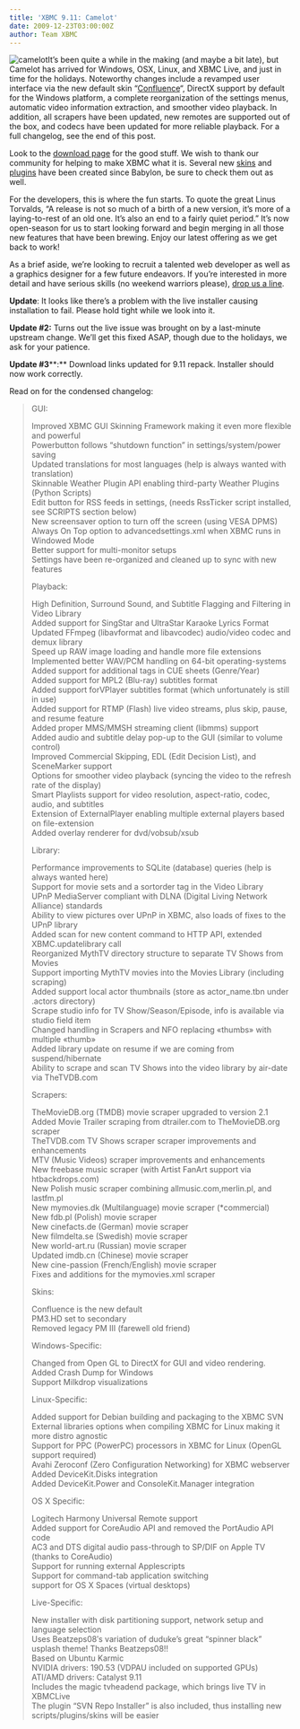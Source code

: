 ```yaml
---
title: 'XBMC 9.11: Camelot'
date: 2009-12-23T03:00:00Z
author: Team XBMC
---
```

![camelot](/sites/default/files/uploads/logo.png "camelot")It’s been quite a while in the making (and maybe a bit late), but Camelot has arrived for Windows, OSX, Linux, and XBMC Live, and just in time for the holidays. Noteworthy changes include a revamped user interface via the new default skin “[Confluence](/skins/confluence)“, DirectX support by default for the Windows platform, a complete reorganization of the settings menus, automatic video information extraction, and smoother video playback. In addition, all scrapers have been updated, new remotes are supported out of the box, and codecs have been updated for more reliable playback. For a full changelog, see the end of this post.

 Look to the [download page](https://kodi.wiki/download/) for the good stuff. We wish to thank our community for helping to make XBMC what it is. Several new [skins](/slideshow/skins) and [plugins](https://forum.kodi.tv/forumdisplay.php?fid=26) have been created since Babylon, be sure to check them out as well.

 For the developers, this is where the fun starts. To quote the great Linus Torvalds, “A release is not so much of a birth of a new version, it’s more of a laying-to-rest of an old one. It’s also an end to a fairly quiet period.” It’s now open-season for us to start looking forward and begin merging in all those new features that have been brewing. Enjoy our latest offering as we get back to work!

 As a brief aside, we’re looking to recruit a talented web developer as well as a graphics designer for a few future endeavors. If you’re interested in more detail and have serious skills (no weekend warriors please), [drop us a line](https://kodi.wiki/about/contact/).

 **Update**: It looks like there’s a problem with the live installer causing installation to fail. Please hold tight while we look into it.

 **Update #2:** Turns out the live issue was brought on by a last-minute upstream change. We’ll get this fixed ASAP, though due to the holidays, we ask for your patience.

 **Update #3****:** Download links updated for 9.11 repack. Installer should now work correctly.

 Read on for the condensed changelog:  


 
> GUI:
> 
>  Improved XBMC GUI Skinning Framework making it even more flexible and powerful  
>  Powerbutton follows “shutdown function” in settings/system/power saving  
>  Updated translations for most languages (help is always wanted with translation)  
>  Skinnable Weather Plugin API enabling third-party Weather Plugins (Python Scripts)  
>  Edit button for RSS feeds in settings, (needs RssTicker script installed, see SCRIPTS section below)  
>  New screensaver option to turn off the screen (using VESA DPMS)  
>  Always On Top option to advancedsettings.xml when XBMC runs in Windowed Mode  
>  Better support for multi-monitor setups  
>  Settings have been re-organized and cleaned up to sync with new features
> 
>  Playback:
> 
>  High Definition, Surround Sound, and Subtitle Flagging and Filtering in Video Library  
>  Added support for SingStar and UltraStar Karaoke Lyrics Format  
>  Updated FFmpeg (libavformat and libavcodec) audio/video codec and demux library  
>  Speed up RAW image loading and handle more file extensions  
>  Implemented better WAV/PCM handling on 64-bit operating-systems  
>  Added support for additional tags in CUE sheets (Genre/Year)  
>  Added support for MPL2 (Blu-ray) subtitles format  
>  Added support forVPlayer subtitles format (which unfortunately is still in use)  
>  Added support for RTMP (Flash) live video streams, plus skip, pause, and resume feature  
>  Added proper MMS/MMSH streaming client (libmms) support  
>  Added audio and subtitle delay pop-up to the GUI (similar to volume control)  
>  Improved Commercial Skipping, EDL (Edit Decision List), and SceneMarker support  
>  Options for smoother video playback (syncing the video to the refresh rate of the display)  
>  Smart Playlists support for video resolution, aspect-ratio, codec, audio, and subtitles  
>  Extension of ExternalPlayer enabling multiple external players based on file-extension  
>  Added overlay renderer for dvd/vobsub/xsub
> 
>  Library:
> 
>  Performance improvements to SQLite (database) queries (help is always wanted here)  
>  Support for movie sets and a sortorder tag in the Video Library  
>  UPnP MediaServer compliant with DLNA (Digital Living Network Alliance) standards  
>  Ability to view pictures over UPnP in XBMC, also loads of fixes to the UPnP library  
>  Added scan for new content command to HTTP API, extended XBMC.updatelibrary call  
>  Reorganized MythTV directory structure to separate TV Shows from Movies  
>  Support importing MythTV movies into the Movies Library (including scraping)  
>  Added support local actor thumbnails (store as actor\_name.tbn under .actors directory)  
>  Scrape studio info for TV Show/Season/Episode, info is available via studio field item  
>  Changed handling in Scrapers and NFO replacing «thumbs» with multiple «thumb»  
>  Added library update on resume if we are coming from suspend/hibernate  
>  Ability to scrape and scan TV Shows into the video library by air-date via TheTVDB.com
> 
>  Scrapers:
> 
>  TheMovieDB.org (TMDB) movie scraper upgraded to version 2.1  
>  Added Movie Trailer scraping from dtrailer.com to TheMovieDB.org scraper  
>  TheTVDB.com TV Shows scraper scraper improvements and enhancements  
>  MTV (Music Videos) scraper improvements and enhancements  
>  New freebase music scraper (with Artist FanArt support via htbackdrops.com)  
>  New Polish music scraper combining allmusic.com,merlin.pl, and lastfm.pl  
>  New mymovies.dk (Multilanguage) movie scraper (*commercial)  
>  New fdb.pl (Polish) movie scraper  
>  New cinefacts.de (German) movie scraper  
>  New filmdelta.se (Swedish) movie scraper  
>  New world-art.ru (Russian) movie scraper  
>  Updated imdb.cn (Chinese) movie scraper  
>  New cine-passion (French/English) movie scraper  
>  Fixes and additions for the mymovies.xml scraper
> 
>  Skins:
> 
>  Confluence is the new default  
>  PM3.HD set to secondary  
>  Removed legacy PM III (farewell old friend)
> 
>  Windows-Specific:
> 
>  Changed from Open GL to DirectX for GUI and video rendering.  
>  Added Crash Dump for Windows  
>  Support Milkdrop visualizations
> 
>  Linux-Specific:
> 
>  Added support for Debian building and packaging to the XBMC SVN  
>  External libraries options when compiling XBMC for Linux making it more distro agnostic  
>  Support for PPC (PowerPC) processors in XBMC for Linux (OpenGL support required)  
>  Avahi Zeroconf (Zero Configuration Networking) for XBMC webserver  
>  Added DeviceKit.Disks integration  
>  Added DeviceKit.Power and ConsoleKit.Manager integration
> 
>  OS X Specific:
> 
>  Logitech Harmony Universal Remote support  
>  Added support for CoreAudio API and removed the PortAudio API code  
>  AC3 and DTS digital audio pass-through to SP/DIF on Apple TV (thanks to CoreAudio)  
>  Support for running external Applescripts  
>  Support for command-tab application switching  
>  support for OS X Spaces (virtual desktops)
> 
>  Live-Specific:
> 
>  New installer with disk partitioning support, network setup and language selection  
>  Uses Beatzeps08′s variation of duduke’s great “spinner black” usplash theme! Thanks Beatzeps08!!  
>  Based on Ubuntu Karmic  
>  NVIDIA drivers: 190.53 (VDPAU included on supported GPUs)  
>  ATI/AMD drivers: Catalyst 9.11  
>  Includes the magic tvheadend package, which brings live TV in XBMCLive  
>  The plugin “SVN Repo Installer” is also included, thus installing new scripts/plugins/skins will be easier
> 
>   